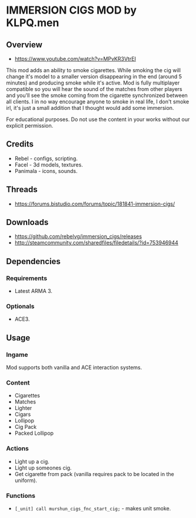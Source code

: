 # IMMERSION CIGS MOD by KLPQ.men

## Overview
- https://www.youtube.com/watch?v=MPvKR3VtrEI

This mod adds an ability to smoke cigarettes.
While smoking the cig will change it's model to a smaller version disappearing in the end (around 5 minutes) and producing smoke while it's active.
Mod is fully multiplayer compatible so you will hear the sound of the matches from other players and you'll see the smoke coming from the cigarette synchronized between all clients.
I in no way encourage anyone to smoke in real life, I don't smoke irl, it's just a small addition that I thought would add some immersion.

For educational purposes. Do not use the content in your works without our explicit permission.

## Credits
- Rebel - configs, scripting.
- Facel - 3d models, textures.
- Panimala - icons, sounds.

## Threads
- https://forums.bistudio.com/forums/topic/181841-immersion-cigs/

## Downloads
- https://github.com/rebelvg/immersion_cigs/releases
- http://steamcommunity.com/sharedfiles/filedetails/?id=753946944

## Dependencies

### Requirements
- Latest ARMA 3.

### Optionals
- ACE3.

## Usage

### Ingame
Mod supports both vanilla and ACE interaction systems.

### Content
- Cigarettes
- Matches
- Lighter
- Cigars
- Lollipop
- Cig Pack
- Packed Lollipop

### Actions
- Light up a cig.
- Light up someones cig.
- Get cigarette from pack (vanilla requires pack to be located in the uniform).

### Functions
- ```[_unit] call murshun_cigs_fnc_start_cig;``` - makes unit smoke.
